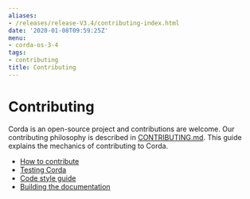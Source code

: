 ```yaml
---
aliases:
- /releases/release-V3.4/contributing-index.html
date: '2020-01-08T09:59:25Z'
menu:
- corda-os-3-4
tags:
- contributing
title: Contributing
---
```



# Contributing

Corda is an open-source project and contributions are welcome. Our contributing philosophy is described in
[CONTRIBUTING.md](https://github.com/corda/corda/blob/master/CONTRIBUTING.md). This guide explains the mechanics
of contributing to Corda.



* [How to contribute](contributing.md)
* [Testing Corda](testing.md)
* [Code style guide](codestyle.md)
* [Building the documentation](building-the-docs.md)



